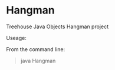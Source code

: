 Hangman
===========

Treehouse Java Objects Hangman project

Useage:

From the command line:

>java Hangman *<word to be used for game>*



